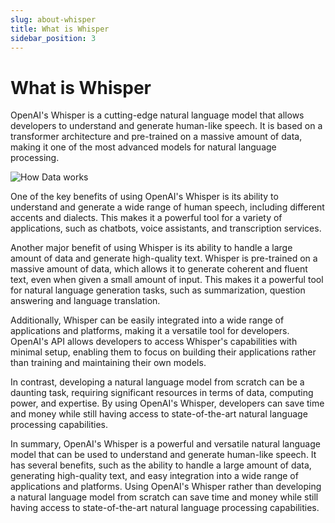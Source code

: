 ```yaml
---
slug: about-whisper
title: What is Whisper
sidebar_position: 3
---
```


# What is Whisper
OpenAI's Whisper is a cutting-edge natural language model that allows developers to understand and generate human-like speech. It is based on a transformer architecture and pre-trained on a massive amount of data, making it one of the most advanced models for natural language processing.

![How Data works](https://raw.githubusercontent.com/openai/whisper/main/approach.png)


One of the key benefits of using OpenAI's Whisper is its ability to understand and generate a wide range of human speech, including different accents and dialects. This makes it a powerful tool for a variety of applications, such as chatbots, voice assistants, and transcription services.

Another major benefit of using Whisper is its ability to handle a large amount of data and generate high-quality text. Whisper is pre-trained on a massive amount of data, which allows it to generate coherent and fluent text, even when given a small amount of input. This makes it a powerful tool for natural language generation tasks, such as summarization, question answering and language translation.

Additionally, Whisper can be easily integrated into a wide range of applications and platforms, making it a versatile tool for developers. OpenAI's API allows developers to access Whisper's capabilities with minimal setup, enabling them to focus on building their applications rather than training and maintaining their own models.

In contrast, developing a natural language model from scratch can be a daunting task, requiring significant resources in terms of data, computing power, and expertise. By using OpenAI's Whisper, developers can save time and money while still having access to state-of-the-art natural language processing capabilities.

In summary, OpenAI's Whisper is a powerful and versatile natural language model that can be used to understand and generate human-like speech. It has several benefits, such as the ability to handle a large amount of data, generating high-quality text, and easy integration into a wide range of applications and platforms. Using OpenAI's Whisper rather than developing a natural language model from scratch can save time and money while still having access to state-of-the-art natural language processing capabilities.